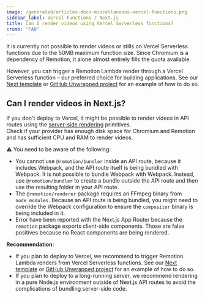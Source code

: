 ```yaml
---
image: /generated/articles-docs-miscellaneous-vercel-functions.png
sidebar_label: Vercel Functions / Next.js
title: Can I render videos using Vercel Serverless functions?
crumb: "FAQ"
---
```


It is currently not possible to render videos or stills on Vercel Serverless functions due to the 50MB maximum function size. Since Chromium is a dependency of Remotion, it alone almost entirely fills the quota available.

However, you can trigger a Remotion Lambda render through a Vercel Serverless function – our preferred choice for building applications. See our [Next template](https://github.com/remotion-dev/template-next) or [GitHub Unwrapped project](https://github.com/remotion-dev/github-unwrapped-2022) for an example of how to do so.

## Can I render videos in Next.js?

If you don't deploy to Vercel, it might be possible to render videos in API routes using the [server-side rendering](/docs/ssr) primitives.  
Check if your provider has enough disk space for Chromium and Remotion and has sufficient CPU and RAM to render videos.

⚠️ You need to be aware of the following:

- You cannot use `@remotion/bundler` inside an API route, because it includes Webpack, and the API route itself is being bundled with Webpack. It is not possible to bundle Webpack with Webpack. Instead, use `@remotion/bundler` to create a bundle outside the API route and then use the resulting folder in your API route.
- The `@remotion/renderer` package requires an FFmpeg binary from `node_modules`. Because an API route is being bundled, you might need to override the Webpack configuration to ensure the `compositor` binary is being included in it.
- Error have been reported with the Next.js App Router because the `remotion` package exports client-side components. Those are false positives because no React components are being rendered.

**Recommendation:**

- If you plan to deploy to Vercel, we recommend to trigger Remotion Lambda renders from Vercel Serverless functions. See our [Next template](https://github.com/remotion-dev/template-next) or [GitHub Unwrapped project](https://github.com/remotion-dev/github-unwrapped-2022) for an example of how to do so.
- If you plan to deploy to a long-running server, we recommend rendering in a pure Node.js environment outside of Next.js API routes to avoid the complications of bundling server-side code.
